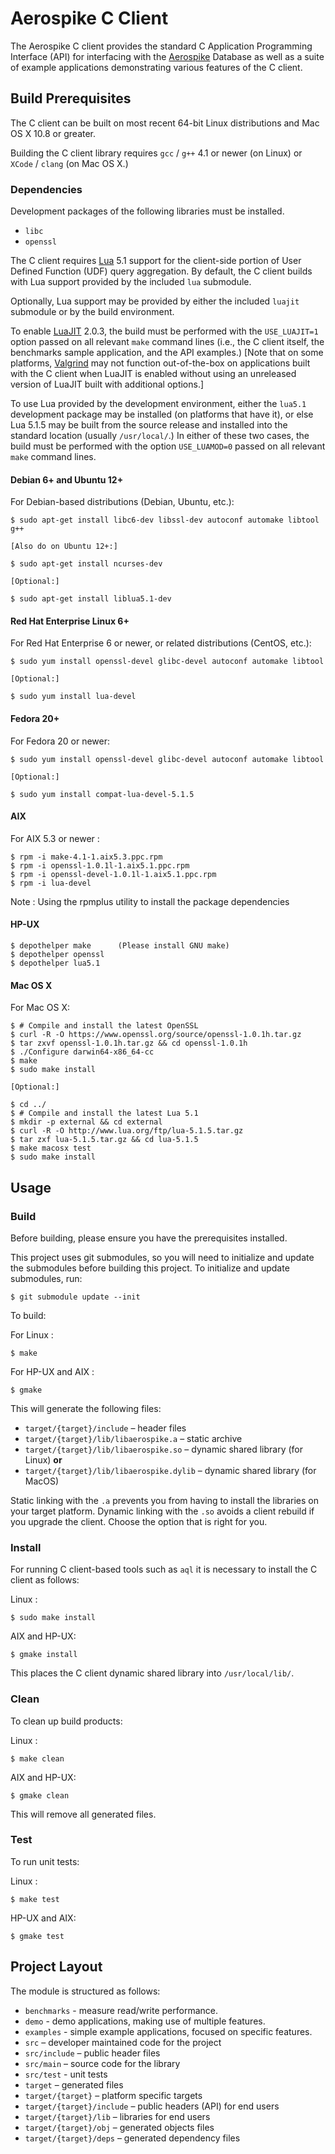 # Aerospike C Client

The Aerospike C client provides the standard C Application Programming
Interface (API) for interfacing with the [Aerospike](http://aerospike.com)
Database as well as a suite of example applications demonstrating various
features of the C client.

## Build Prerequisites

The C client can be built on most recent 64-bit Linux distributions
and Mac OS X 10.8 or greater.

Building the C client library requires `gcc` / `g++` 4.1 or newer (on
Linux) or `XCode` / `clang` (on Mac OS X.)

### Dependencies

Development packages of the following libraries must be installed.

- `libc`
- `openssl`

The C client requires [Lua](http://www.lua.org) 5.1 support for the
client-side portion of User Defined Function (UDF) query aggregation.
By default, the C client builds with Lua support provided by the
included `lua` submodule.

Optionally, Lua support may be provided by either the included `luajit`
submodule or by the build environment.

To enable [LuaJIT](http://luajit.org) 2.0.3, the build must be performed
with the `USE_LUAJIT=1` option passed on all relevant `make` command
lines (i.e., the C client itself, the benchmarks sample application, and
the API examples.) [Note that on some platforms, [Valgrind](http://www.valgrind.org)
may not function out-of-the-box on applications built with the C client
when LuaJIT is enabled without using an unreleased version of LuaJIT
built with additional options.]

To use Lua provided by the development environment, either the `lua5.1`
development package may be installed (on platforms that have it), or
else Lua 5.1.5 may be built from the source release and installed into
the standard location (usually `/usr/local/`.) In either of these two
cases, the build must be performed with the option `USE_LUAMOD=0` passed
on all relevant `make` command lines.

#### Debian 6+ and Ubuntu 12+

For Debian-based distributions (Debian, Ubuntu, etc.):

	$ sudo apt-get install libc6-dev libssl-dev autoconf automake libtool g++

	[Also do on Ubuntu 12+:]

	$ sudo apt-get install ncurses-dev

	[Optional:]

	$ sudo apt-get install liblua5.1-dev

#### Red Hat Enterprise Linux 6+

For Red Hat Enterprise 6 or newer, or related distributions (CentOS, etc.):

	$ sudo yum install openssl-devel glibc-devel autoconf automake libtool

	[Optional:]

	$ sudo yum install lua-devel

#### Fedora 20+

For Fedora 20 or newer:

	$ sudo yum install openssl-devel glibc-devel autoconf automake libtool

	[Optional:]

	$ sudo yum install compat-lua-devel-5.1.5
	
#### AIX

For AIX 5.3 or newer :

	$ rpm -i make-4.1-1.aix5.3.ppc.rpm
	$ rpm -i openssl-1.0.1l-1.aix5.1.ppc.rpm
	$ rpm -i openssl-devel-1.0.1l-1.aix5.1.ppc.rpm 
	$ rpm -i lua-devel
	
Note : Using the rpmplus utility to install the package dependencies

#### HP-UX

	$ depothelper make		(Please install GNU make)
	$ depothelper openssl
	$ depothelper lua5.1
	

#### Mac OS X

For Mac OS X:

	$ # Compile and install the latest OpenSSL
	$ curl -R -O https://www.openssl.org/source/openssl-1.0.1h.tar.gz
	$ tar zxvf openssl-1.0.1h.tar.gz && cd openssl-1.0.1h
	$ ./Configure darwin64-x86_64-cc
	$ make
	$ sudo make install

	[Optional:]

	$ cd ../
	$ # Compile and install the latest Lua 5.1
	$ mkdir -p external && cd external
	$ curl -R -O http://www.lua.org/ftp/lua-5.1.5.tar.gz
	$ tar zxf lua-5.1.5.tar.gz && cd lua-5.1.5
	$ make macosx test
	$ sudo make install

## Usage

### Build

Before building, please ensure you have the prerequisites installed.

This project uses git submodules, so you will need to initialize and update the submodules before building this project. To initialize and update submodules, run:

	$ git submodule update --init

To build:

For Linux :

	$ make
	
For HP-UX and AIX :

	$ gmake

This will generate the following files:

- `target/{target}/include` – header files
- `target/{target}/lib/libaerospike.a` – static archive
- `target/{target}/lib/libaerospike.so` – dynamic shared library (for Linux)
  **or**
- `target/{target}/lib/libaerospike.dylib` – dynamic shared library (for MacOS)

Static linking with the `.a` prevents you from having to install the libraries on your target platform. Dynamic linking with the `.so` avoids a client rebuild if you upgrade the client. Choose the option that is right for you.

### Install

For running C client-based tools such as `aql` it is necessary to
install the C client as follows:

Linux :

	$ sudo make install
	
AIX and HP-UX:

	$ gmake install

This places the C client dynamic shared library into `/usr/local/lib/`.

### Clean

To clean up build products:

Linux :

	$ make clean
	
AIX and HP-UX:

	$ gmake clean

This will remove all generated files.

### Test

To run unit tests:

Linux :

	$ make test
	
HP-UX and AIX:

	$ gmake test
	
## Project Layout

The module is structured as follows:

- `benchmarks` - measure read/write performance.
- `demo` - demo applications, making use of multiple features.
- `examples` - simple example applications, focused on specific features.
- `src` – developer maintained code for the project
- `src/include` – public header files
- `src/main` – source code for the library
- `src/test` - unit tests
- `target` – generated files
- `target/{target}` – platform specific targets
- `target/{target}/include` – public headers (API) for end users
- `target/{target}/lib` – libraries for end users
- `target/{target}/obj` – generated objects files
- `target/{target}/deps` – generated dependency files

